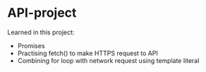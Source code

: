 # API-project

Learned in this project:
- Promises
- Practising fetch() to make HTTPS request to API
- Combining for loop with network request using template literal